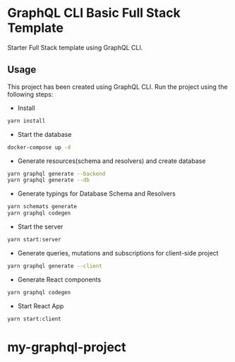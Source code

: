 # GraphQL CLI Basic Full Stack Template

Starter Full Stack template using GraphQL CLI.

## Usage

This project has been created using GraphQL CLI. Run the project using the following steps:

- Install

```sh
yarn install
```

- Start the database

```sh
docker-compose up -d
```

- Generate resources(schema and resolvers) and create database

```sh
yarn graphql generate --backend
yarn graphql generate --db
```

- Generate typings for Database Schema and Resolvers

```sh
yarn schemats generate
yarn graphql codegen
```

- Start the server

```sh
yarn start:server
```

- Generate queries, mutations and subscriptions for client-side project

```sh
yarn graphql generate --client
```

- Generate React components

```sh
yarn graphql codegen
```

- Start React App

```sh
yarn start:client
```
# my-graphql-project
